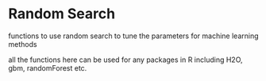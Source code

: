# Random Search
functions to use random search to tune the parameters for machine learning methods

all the functions here can be used for any packages in R 
including H2O, gbm, randomForest etc. 
